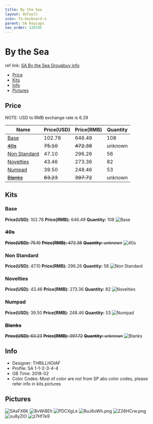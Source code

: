 ```yaml
---
title: By the Sea
layout: default
icon: fa-keyboard-o
parent: SA Keycaps
nav_order: 320105
---
```


# By the Sea

ref link: [SA By the Sea Groupbuy info](https://geekhack.org/index.php?topic=94038.0)

* [Price](#price)
* [Kits](#kits)
* [Info](#info)
* [Pictures](#pictures)

## Price

NOTE: USD to RMB exchange rate is 6.29

| Name          | Price(USD)    | Price(RMB)  | Quantity |
| ------------- | ------------- | ----------- | -------- |
|[Base](#base)|102.78|646.49|108|
|~~[40s](#40s)~~|~~75.10~~|~~472.38~~|unknown|
|[Non Standard](#non-standard)|47.10|296.26|56|
|[Novelties](#novelties)|43.46|273.36|82|
|[Numpad](#numpad)|39.50|248.46|53|
|~~[Blanks](#blanks)~~|~~63.23~~|~~397.72~~|unknown|

## Kits
### Base
**Price(USD):** 102.78    **Price(RMB):** 646.49    **Quantity:** 108
<img src="{{ 'assets/images/sa-keycaps/bythesea/kits_pics/base.png' | relative_url }}" alt="Base" class="image featured">

### ~~40s~~
~~**Price(USD):** 75.10~~    ~~**Price(RMB):** 472.38~~    ~~**Quantity:** unknown~~
<img src="{{ 'assets/images/sa-keycaps/bythesea/kits_pics/40s.png' | relative_url }}" alt="40s" class="image featured">

### Non Standard
**Price(USD):** 47.10    **Price(RMB):** 296.26    **Quantity:** 56
<img src="{{ 'assets/images/sa-keycaps/bythesea/kits_pics/nonstandard.png' | relative_url }}" alt="Non Standard" class="image featured">

### Novelties
**Price(USD):** 43.46    **Price(RMB):** 273.36    **Quantity:** 82
<img src="{{ 'assets/images/sa-keycaps/bythesea/kits_pics/novelties.png' | relative_url }}" alt="Novelties" class="image featured">

### Numpad
**Price(USD):** 39.50    **Price(RMB):** 248.46    **Quantity:** 53
<img src="{{ 'assets/images/sa-keycaps/bythesea/kits_pics/numpad.png' | relative_url }}" alt="Numpad" class="image featured">

### ~~Blanks~~
~~**Price(USD):** 63.23~~    ~~**Price(RMB):** 397.72~~    ~~**Quantity:** unknown~~
<img src="{{ 'assets/images/sa-keycaps/bythesea/kits_pics/blanks.jpg' | relative_url }}" alt="Blanks" class="image featured">

## Info
* Designer: THRILLHOIAF
* Profile: SA 1-1-2-3-4-4
* GB Time: 2018-02
* Color Codes: Most of color are not from SP abs color codes, please refer info in kits pictures  

## Pictures
<img src="{{ 'assets/images/sa-keycaps/bythesea/rendering_pics/5AsFX6K.jpg' | relative_url }}" alt="5AsFX6K" class="image featured">
<img src="{{ 'assets/images/sa-keycaps/bythesea/rendering_pics/8vWi8Eh.jpg' | relative_url }}" alt="8vWi8Eh" class="image featured">
<img src="{{ 'assets/images/sa-keycaps/bythesea/rendering_pics/PDCXgLe.jpg' | relative_url }}" alt="PDCXgLe" class="image featured">
<img src="{{ 'assets/images/sa-keycaps/bythesea/rendering_pics/RuJ6oWh.png' | relative_url }}" alt="RuJ6oWh.png" class="image featured">
<img src="{{ 'assets/images/sa-keycaps/bythesea/rendering_pics/Z26HCrw.png' | relative_url }}" alt="Z26HCrw.png" class="image featured">
<img src="{{ 'assets/images/sa-keycaps/bythesea/rendering_pics/xu8yZIO.jpg' | relative_url }}" alt="xu8yZIO" class="image featured">
<img src="{{ 'assets/images/sa-keycaps/bythesea/rendering_pics/z7Hf7e9.jpg' | relative_url }}" alt="z7Hf7e9" class="image featured">
